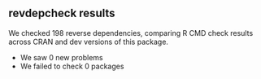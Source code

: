 ## revdepcheck results

We checked 198 reverse dependencies, comparing R CMD check results across CRAN and dev versions of this package.

 * We saw 0 new problems
 * We failed to check 0 packages

